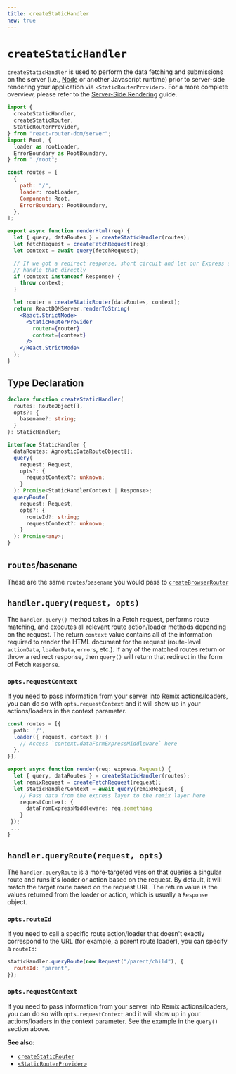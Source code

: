 ```yaml
---
title: createStaticHandler
new: true
---
```


# `createStaticHandler`

`createStaticHandler` is used to perform the data fetching and submissions on the server (i.e., [Node][node] or another Javascript runtime) prior to server-side rendering your application via `<StaticRouterProvider>`. For a more complete overview, please refer to the [Server-Side Rendering][ssr] guide.

```jsx lines=[2,21-23]
import {
  createStaticHandler,
  createStaticRouter,
  StaticRouterProvider,
} from "react-router-dom/server";
import Root, {
  loader as rootLoader,
  ErrorBoundary as RootBoundary,
} from "./root";

const routes = [
  {
    path: "/",
    loader: rootLoader,
    Component: Root,
    ErrorBoundary: RootBoundary,
  },
];

export async function renderHtml(req) {
  let { query, dataRoutes } = createStaticHandler(routes);
  let fetchRequest = createFetchRequest(req);
  let context = await query(fetchRequest);

  // If we got a redirect response, short circuit and let our Express server
  // handle that directly
  if (context instanceof Response) {
    throw context;
  }

  let router = createStaticRouter(dataRoutes, context);
  return ReactDOMServer.renderToString(
    <React.StrictMode>
      <StaticRouterProvider
        router={router}
        context={context}
      />
    </React.StrictMode>
  );
}
```

## Type Declaration

```ts
declare function createStaticHandler(
  routes: RouteObject[],
  opts?: {
    basename?: string;
  }
): StaticHandler;

interface StaticHandler {
  dataRoutes: AgnosticDataRouteObject[];
  query(
    request: Request,
    opts?: {
      requestContext?: unknown;
    }
  ): Promise<StaticHandlerContext | Response>;
  queryRoute(
    request: Request,
    opts?: {
      routeId?: string;
      requestContext?: unknown;
    }
  ): Promise<any>;
}
```

## `routes`/`basename`

These are the same `routes`/`basename` you would pass to [`createBrowserRouter`][createbrowserrouter]

## `handler.query(request, opts)`

The `handler.query()` method takes in a Fetch request, performs route matching, and executes all relevant route action/loader methods depending on the request. The return `context` value contains all of the information required to render the HTML document for the request (route-level `actionData`, `loaderData`, `errors`, etc.). If any of the matched routes return or throw a redirect response, then `query()` will return that redirect in the form of Fetch `Response`.

### `opts.requestContext`

If you need to pass information from your server into Remix actions/loaders, you can do so with `opts.requestContext` and it will show up in your actions/loaders in the context parameter.

```ts
const routes = [{
  path: '/',
  loader({ request, context }) {
    // Access `context.dataFormExpressMiddleware` here
  },
}];

export async function render(req: express.Request) {
  let { query, dataRoutes } = createStaticHandler(routes);
  let remixRequest = createFetchRequest(request);
  let staticHandlerContext = await query(remixRequest, {
    // Pass data from the express layer to the remix layer here
    requestContext: {
      dataFromExpressMiddleware: req.something
    }
 });
 ...
}
```

## `handler.queryRoute(request, opts)`

The `handler.queryRoute` is a more-targeted version that queries a singular route and runs it's loader or action based on the request. By default, it will match the target route based on the request URL. The return value is the values returned from the loader or action, which is usually a `Response` object.

### `opts.routeId`

If you need to call a specific route action/loader that doesn't exactly correspond to the URL (for example, a parent route loader), you can specify a `routeId`:

```js
staticHandler.queryRoute(new Request("/parent/child"), {
  routeId: "parent",
});
```

### `opts.requestContext`

If you need to pass information from your server into Remix actions/loaders, you can do so with `opts.requestContext` and it will show up in your actions/loaders in the context parameter. See the example in the `query()` section above.

**See also:**

- [`createStaticRouter`][createstaticrouter]
- [`<StaticRouterProvider>`][staticrouterprovider]

[node]: https://nodejs.org/
[ssr]: ../guides/ssr
[createbrowserrouter]: ./create-browser-router
[createstaticrouter]: ../routers/create-static-router
[staticrouterprovider]: ../routers/static-router-provider
